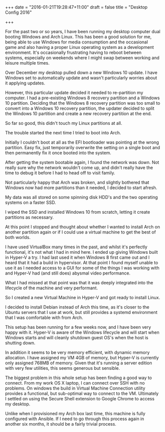 +++
date = "2016-01-21T19:28:47+11:00"
draft = false
title = "Desktop Config 2016"

+++

For the past two or so years, I have been running my desktop computer dual booting Windows and Arch Linux. This has been a good solution for me, being able to use Windows for media consumption and the occasional game and also having a proper Linux operating system as a development environment. It's occasionally frustrating having to reboot between systems, especially on weekends where I might swap between working and leisure multiple times.

Over December my desktop pulled down a new Windows 10 update. I have Windows set to automatically update and wasn't particularly worries about it applying updates.

However, this particular update decided it needed to re-partition my computer. I had a pre-existing Windows 8 recovery partition and a Windows 10 partition. Deciding that the Windows 8 recovery partition was too small to convert into a Windows 10 recovery partition, the updater decided to split the Windows 10 partition and create a new recovery partition at the end.

So far so good, this didn't touch my Linux partitions at all.

The trouble started the next time I tried to boot into Arch.

Initially I couldn't boot at all as the EFI bootloader was pointing at the wrong partition. Easy fix, just temporarily overwrite the setting on a single boot and then permanently fix it once booted into the system.

After getting the system bootable again, I found the network was down. Not really sure why the network wouldn't come up, and didn't really have the time to debug it before I had to head off to visit family.

Not particularly happy that Arch was broken, and slightly bothered that Windows now had more partitions than it needed, I decided to start afresh.

My data was all stored on some spinning disk HDD's and the two operating systems on a faster SSD.

I wiped the SSD and installed Windows 10 from scratch, letting it create partitions as necessary.

At this point I stopped and thought about whether I wanted to install Arch on another partition again or if I could use a virtual machine to get the best of both worlds.

I have used VirtualBox many times in the past, and whilst it's perfectly functional, it's not what I had in mind here. I ended up giving Windows built in Hyper-V a try. I had last used it when Windows 8 first came out and I heard that it had a build in hypervisor. At that point I found myself unable to use it as I needed access to a GUI for some of the things I was working with and Hyper-V had (and still does) abysmal video performance.

What I had missed at that point was that it was deeply integrated into the lifecycle of the machine and very performant.

So I created a new Virtual Machine in Hyper-V and got ready to install Linux.

I decided to install Debian instead of Arch this time, as it's closer to the Ubuntu servers that I use at work, but still provides a systemd environment that I was comfortable with from Arch.

This setup has been running for a few weeks now, and I have been very happy with it. Hyper-V is aware of the Windows lifecycle and will start when Windows starts and will cleanly shutdown guest OS's when the host is shutting down.

In addition it seems to be very memory efficient, with dynamic memory allocation. I have assigned my VM 4GB of memory, but Hyper-V is currently only assigned 768MB of memory. Given that it's running a server edition with very few utilities, this seems generous but sensible.

The biggest problem in this whole setup has been finding a good way to connect. From my work OS X laptop, I can connect over SSH with no problems. On windows the build in Virtual Machine Connection utility provides a functional, but sub-optimal way to connect to the VM. Ultimately I settled on using the Secure Shell extension to Google Chrome to access my desktop.

Unlike when I provisioned my Arch box last time, this machine is fully configured with Ansible. If I need to go through this process again in another six months, it should be a fairly trivial process.
